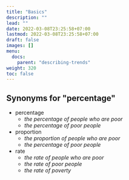 ```yaml
---
title: "Basics"
description: ""
lead: ""
date: 2022-03-08T23:25:58+07:00
lastmod: 2022-03-08T23:25:58+07:00
draft: false
images: []
menu:
  docs:
    parent: "describing-trends"
weight: 320
toc: false
---
```


## Synonyms for "percentage"

- percentage
	- _the percentage of people who are poor_
	- _the percentage of poor people_
- proportion
	- _the proportion of people who are poor_
	- _the percentage of poor people_
- rate
	- _the rate of people who are poor_
	- _the rate of poor people_
	- _the rate of poverty_